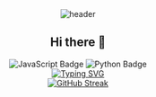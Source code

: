 <div align="center">
  <img src="https://capsule-render.vercel.app/api?type=slice&color=gradient&height=150&section=header" alt="header" />
</div>

<div align="center">
  <h2>Hi there 👋</h2>
  <img src="https://img.shields.io/badge/JavaScript-F7DF1E?style=for-the-badge&logo=JavaScript&logoColor=white" alt="JavaScript Badge" />
  <img src="https://img.shields.io/badge/Python-3776AB?style=for-the-badge&logo=python&logoColor=white" alt="Python Badge" />
</div>

<div align="center">
  <a href="https://git.io/typing-svg">
    <img src="https://readme-typing-svg.demolab.com?font=&pause=1000&color=8938F7&background=C4A8FF00&center=true&vCenter=true&multiline=true&width=435&height=100&lines=Hello+World!;%EC%95%88%EB%85%95!;%E3%81%93%E3%82%93%E3%81%AB%E3%81%A1%E3%81%AF%EF%BC%81" alt="Typing SVG" />
  </a>
</div>

<div align="center">
  <a href="https://git.io/streak-stats">
    <img src="https://streak-stats.demolab.com?user=leewonho0987&theme=whatsapp-dark2&border_radius=6&locale=ko&date_format=%5BY.%5Dn.j" alt="GitHub Streak" />
  </a>
</div>



